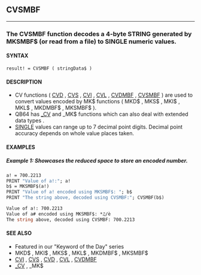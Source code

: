 ## CVSMBF
---

### The CVSMBF function decodes a 4-byte STRING generated by MKSMBF$ (or read from a file) to SINGLE numeric values.

#### SYNTAX

`result! = CVSMBF ( stringData$ )`

#### DESCRIPTION
* CV functions ( [CVD](./CVD.md) , [CVS](./CVS.md) , [CVI](./CVI.md) , [CVL](./CVL.md) , [CVDMBF](./CVDMBF.md) , [CVSMBF](./CVSMBF.md) ) are used to convert values encoded by MK$ functions ( MKD$ , MKS$ , MKI$ , MKL$ , MKDMBF$ , MKSMBF$ ).
* QB64 has [_CV](./_CV.md) and _MK$ functions which can also deal with extended data types .
* [SINGLE](./SINGLE.md) values can range up to 7 decimal point digits. Decimal point accuracy depends on whole value places taken.


#### EXAMPLES
##### Example 1: Showcases the reduced space to store an encoded number.
```vb
a! = 700.2213
PRINT "Value of a!:"; a!
b$ = MKSMBF$(a!)
PRINT "Value of a! encoded using MKSMBF$: "; b$
PRINT "The string above, decoded using CVSMBF:"; CVSMBF(b$)
```
  
```vb
Value of a!: 700.2213
Value of a# encoded using MKSMBF$: *♫/è
The string above, decoded using CVSMBF: 700.2213
```
  


#### SEE ALSO
* Featured in our "Keyword of the Day" series
* MKD$ , MKI$ , MKS$ , MKL$ , MKDMBF$ , MKSMBF$
* [CVI](./CVI.md) , [CVS](./CVS.md) , [CVD](./CVD.md) , [CVL](./CVL.md) , [CVDMBF](./CVDMBF.md)
* [_CV](./_CV.md) , _MK$

